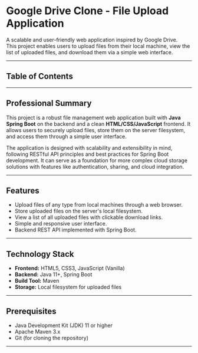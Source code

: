 
# Google Drive Clone - File Upload Application

A scalable and user-friendly web application inspired by Google Drive.  
This project enables users to upload files from their local machine, view the list of uploaded files, and download them via a simple web interface.

---

## Table of Contents
---

## Professional Summary

This project is a robust file management web application built with **Java Spring Boot** on the backend and a clean **HTML/CSS/JavaScript** frontend. It allows users to securely upload files, store them on the server filesystem, and access them through a simple user interface.

The application is designed with scalability and extensibility in mind, following RESTful API principles and best practices for Spring Boot development. It can serve as a foundation for more complex cloud storage solutions with features like authentication, sharing, and cloud integration.

---

## Features

- Upload files of any type from local machines through a web browser.  
- Store uploaded files on the server's local filesystem.  
- View a list of all uploaded files with clickable download links.  
- Simple and responsive user interface.  
- Backend REST API implemented with Spring Boot.  

---

## Technology Stack

- **Frontend:** HTML5, CSS3, JavaScript (Vanilla)  
- **Backend:** Java 11+, Spring Boot  
- **Build Tool:** Maven  
- **Storage:** Local filesystem for uploaded files  

---

## Prerequisites

- Java Development Kit (JDK) 11 or higher  
- Apache Maven 3.x  
- Git (for cloning the repository)  

---
